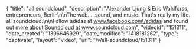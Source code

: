 {
    "title": "all soundcloud",
    "description": "Alexander Ljung & Eric Wahlforss, entrepreneurs, Berlin\n\nThe web. . .sound, and music. That's really my life. all soundcloud.\n\nFollow adidas at www.facebook.com\/adidas and found out more about Soundcloud at www.soundcloud.com",
    "videoid": "151311",
    "date_created": "1396646929",
    "date_modified": "1418181262",
    "type": "captivate",
    "layout": "video",
    "url": "\/v\/all-soundcloud\/151311"
}